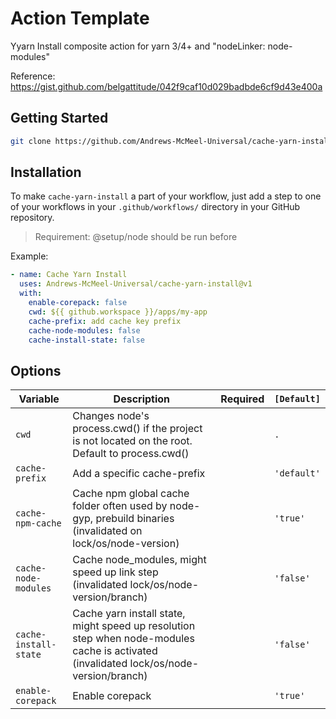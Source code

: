 # Action Template

Yyarn Install composite action for yarn 3/4+ and "nodeLinker: node-modules"

Reference: https://gist.github.com/belgattitude/042f9caf10d029badbde6cf9d43e400a

## Getting Started

```bash
git clone https://github.com/Andrews-McMeel-Universal/cache-yarn-install
```

## Installation

To make `cache-yarn-install` a part of your workflow, just add a step to one of your workflows in your `.github/workflows/` directory in your GitHub repository.

> Requirement: @setup/node should be run before

Example:
```YAML
- name: Cache Yarn Install
  uses: Andrews-McMeel-Universal/cache-yarn-install@v1
  with:
    enable-corepack: false
    cwd: ${{ github.workspace }}/apps/my-app
    cache-prefix: add cache key prefix
    cache-node-modules: false
    cache-install-state: false
```

## Options

| Variable | Description       | Required | `[Default]`     |
| -------- | ----------------- | :------: | --------------- |
| `cwd`  | Changes node's process.cwd() if the project is not located on the root. Default to process.cwd() |         | `.` |
| `cache-prefix`  | Add a specific cache-prefix |         | `'default'` |
| `cache-npm-cache`  | Cache npm global cache folder often used by node-gyp, prebuild binaries (invalidated on lock/os/node-version) |         | `'true'` |
| `cache-node-modules`  | Cache node_modules, might speed up link step (invalidated lock/os/node-version/branch) |         | `'false'` |
| `cache-install-state`  | Cache yarn install state, might speed up resolution step when node-modules cache is activated (invalidated lock/os/node-version/branch) |         | `'false'` |
| `enable-corepack`  | Enable corepack |        | `'true'` |
